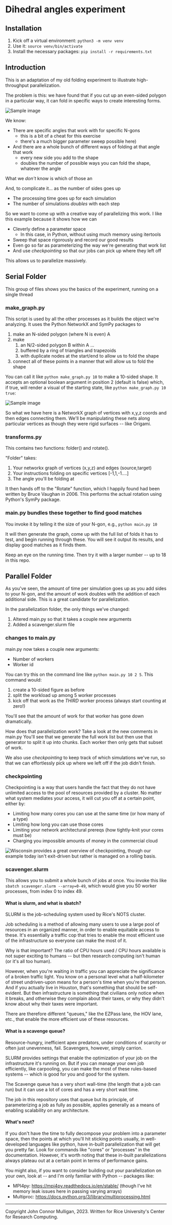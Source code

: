 # Dihedral angles experiment

## Installation

1. Kick off a virtual environment: ```python3 -m venv venv```
1. Use it: ```source venv/bin/activate```
1. Install the necessary packages: ```pip install -r requirements.txt```

## Introduction

This is an adaptation of my old folding experiment to illustrate high-throughput parallelization.

The problem is this: we have found that if you cut up an even-sided polygon in a particular way, it can fold in specific ways to create interesting forms.

![Sample image](/assets/sample_decagon.png)

We know:

* There are specific angles that work with for specific N-gons
	* this is a bit of a cheat for this exercise
	* there's a much bigger parameter sweep possible here)
* And there are a whole bunch of different ways of folding at that angle that work
	* every new side you add to the shape
	* doubles the number of possible ways you can fold the shape, whatever the angle

What we *don't* know is which of those an

And, to complicate it... as the number of sides goes up

* The processing time goes up for each simulation
* The number of simulations *doubles* with each step

So we want to come up with a creative way of parallelizing this work. I like this example because it shows how we can

* Cleverly define a parameter space
	* In this case, in Python, without using much memory using itertools
* Sweep that space rigorously and record our good results
* Even go so far as parameterizing the way we're generating that work list
* And use *checkpointing* so that our jobs can pick up where they left off

This allows us to parallelize massively.

## Serial Folder

This group of files shows you the basics of the experiment, running on a single thread

### make_graph.py

This script is used by all the other processes as it builds the object we're analyzing. It uses the Python NetworkX and SymPy packages to

1. make an N-sided polygon (where N is even) A
1. make
	1. an N/2-sided polygon B within A ...
	1. buffered by a ring of triangles and trapezoids
	1. with duplicate nodes at the start/end to allow us to fold the shape
1. connect all of these points in a manner that will allow us to fold the shape

You can call it like ```python make_graph.py 10``` to make a 10-sided shape. It accepts an optional boolean argument in position 2 (default is false) which, if true, will render a visual of the starting state, like ```python make_graph.py 10 true```:

![Sample image](/assets/sample_folded_decagon.png)

So what we have here is a NetworkX graph of vertices with x,y,z coords and then edges connecting them. We'll be manipulating these nets along particular vertices as though they were rigid surfaces -- like Origami.

### transforms.py

This contains two functions: folder() and rotate().

"Folder" takes:

1. Your networkx graph of vertices (x,y,z) and edges (source,target)
1. Your instructions folding on specific vertices [-1,1,-1....]
1. The angle you'll be folding at

It then hands off to the "Rotate" function, which I happily found had been written by Bruce Vaughan in 2006. This performs the actual rotation using Python's SymPy package.

### main.py bundles these together to find good matches

You invoke it by telling it the size of your N-gon, e.g., ```python main.py 10```

It will then generate the graph, come up with the full list of folds it has to test, and begin running through these. You will see it output its results, and display good matches as it finds them.

Keep an eye on the running time. Then try it with a larger number -- up to 18 in this repo.

## Parallel Folder

As you've seen, the amount of time per simulation goes up as you add sides to your N-gon, and the amount of work doubles with the addition of each additional side. This is a great candidate for parallelization.

In the parallelization folder, the only things we've changed:

1. Altered main.py so that it takes a couple new arguments
1. Added a scavenger.slurm file

### changes to main.py

main.py now takes a couple new arguments:

* Number of workers
* Worker id

You can try this on the command line like ```python main.py 10 2 5```. This command would:

1. create a 10-sided figure as before
2. split the workload up among 5 worker processes
3. kick off that work as the *THIRD* worker process (always start counting at zero!)

You'll see that the amount of work for that worker has gone down dramatically.

How does that parallelization work? Take a look at the new comments in main.py You'll see that we generate the full work list but then use that generator to split it up into chunks. Each worker then only gets that subset of work.

We also use *checkpointing* to keep track of which simulations we've run, so that we can effortlessly pick up where we left off if the job didn't finish.

### checkpointing

Checkpointing is a way that users handle the fact that they do not have unlimited access to the pool of resources provided by a cluster. No matter what system mediates your access, it will cut you off at a certain point, either by:

* Limiting how many cores you can use at the same time (or how many of a type)
* Limiting how long you can use those cores
* Limiting your network architectural prereqs (how tightly-knit your cores must be)
* Charging you impossible amounts of money in the commercial cloud

![Wisconsin](https://chtc.cs.wisc.edu/uw-research-computing/checkpointing) provides a great overview of checkpointing, though our example today isn't exit-driven but rather is managed on a rolling basis. 

### scavenger.slurm

This allows you to submit a whole bunch of jobs at once. You invoke this like ```sbatch scavenger.slurm --array=0-49```, which would give you 50 worker processes, from index 0 to index 49.

#### What is slurm, and what is sbatch?

SLURM is the job-scheduling system used by Rice's NOTS cluster.

Job scheduling is a method of allowing many users to use a large pool of resources in an organized manner, in order to enable equitable access to these. It's essentially a traffic cop that tries to enable the most efficient use of the infrastructure so everyone can make the most of it.

Why is that important? The ratio of CPU hours used / CPU hours available is not super exciting to humans -- but then research computing isn't human (or it's all too human).

However, when you're waiting in traffic you can appreciate the significance of a broken traffic light. You know on a personal level what a half-kilometer of street undriven-upon means for a person's time when you're that person. And if you actually live in Houston, that's something that should be self-evident. But then infrastructure is something that civilians only notice when it breaks, and otherwise they complain about their taxes, or why they didn't know about why their taxes were important.

There are therefore different "queues," like the EZPass lane, the HOV lane, etc., that enable the more efficient use of these resources.

#### What is a scavenge queue?

Resource-hungry, inefficient apex predators, under conditions of scarcity or often just unevenness, fail. Scavengers, however, simply carrion.

SLURM provides settings that enable the optimization of your job on the infrastructure it's running on. But if you can manage your own job efficiently, like carpooling, you can make the most of these rules-based systems -- which is good for you and good for the system.

The Scavenge queue has a very short wall-time (the length that a job can run) but it can use a lot of cores and has a very short wait time.

The job in this repository uses that queue but its principle, of parameterizing a job as fully as possible, applies generally as a means of enabling scalability on any architecture.

#### What's next?

If you don't have the time to fully decompose your problem into a parameter space, then the points at which you'll hit sticking points usually, in well-developed languages like python, have in-built parallelization that will get you pretty far. Look for commands like "cores" or "processes" in the documentation. However, it's worth noting that these in-built parallelizations always plateau out at a certain point in terms of performance gains.

You might also, if you want to consider building out your parallelization on your own, look at -- and I'm only familiar with Python -- packages like: 

* MPI4py: https://mpi4py.readthedocs.io/en/stable/ (though I've hit memory leak issues here in passing varying arrays)
* Multiproc: https://docs.python.org/3/library/multiprocessing.html

------

Copyright John Connor Mulligan, 2023. Written for Rice University's Center for Research Computing.
